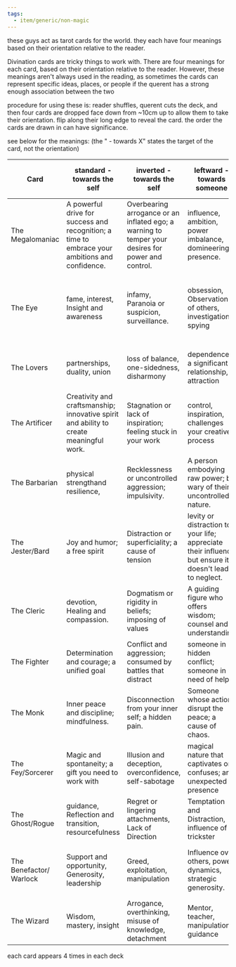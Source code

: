 ```yaml
---
tags:
  - item/generic/non-magic
---
```

these guys act as tarot cards for the world. they each have four meanings based on their orientation relative to the reader. 

Divination cards are tricky things to work with. There are four meanings for each card, based on their orientation relative to the reader. However, these meanings aren't always used in the reading, as sometimes the cards can represent specific ideas, places, or people if the querent has a strong enough association between the two

procedure for using these is: reader shuffles, querent cuts the deck, and then four cards are dropped face down from ~10cm up to allow them to take their orientation. flip along their long edge to reveal the card. the order the cards are drawn in can have significance. 

see below for the meanings:
(the " - towards X" states the target of the card, not the orientation)

| Card                    | standard - towards the self                                                                    | inverted - towards the self                                                                       | leftward - towards someone                                                                            | rightward - towards someone else                                             |
| ----------------------- | ---------------------------------------------------------------------------------------------- | ------------------------------------------------------------------------------------------------- | ----------------------------------------------------------------------------------------------------- | ---------------------------------------------------------------------------- |
| The Megalomaniac        | A powerful drive for success and recognition; a time to embrace your ambitions and confidence. | Overbearing arrogance or an inflated ego; a warning to temper your desires for power and control. | influence, ambition, power imbalance, domineering presence.                                           | overstepping boundaries;  manipulative behavior                              |
| The Eye                 | fame, interest, Insight and awareness                                                          | infamy, Paranoia or suspicion, surveillance.                                                      | obsession, Observation of others, investigation, spying                                               | ignorance, Observations about someone else, hidden meanings or hidden people |
| The Lovers              | partnerships, duality, union                                                                   | loss of balance, one-sidedness, disharmony                                                        | dependence, a significant relationship, attraction                                                    | isolation, An external relationship affecting your world.                    |
| The Artificer           | Creativity and craftsmanship;  innovative spirit and ability to create meaningful work.        | Stagnation or lack of inspiration; feeling stuck in your work                                     | control, inspiration, challenges your creative process                                                | others taking credit for your work or ideas, getting lost in your work       |
| The Barbarian           | physical strengthand resilience,                                                               | Recklessness or uncontrolled aggression; impulsivity.                                             | A person embodying raw power; be wary of their uncontrolled nature.                                   | challenging of assertion, an incoming fight                                  |
| The Jester/Bard         | Joy and humor; a free spirit                                                                   | Distraction or superficiality; a cause of tension                                                 | levity or distraction to your life; appreciate their influence but ensure it doesn't lead to neglect. | humor as a mask; hidden feelings and struggles.                              |
| The Cleric              | devotion, Healing and compassion.                                                              | Dogmatism or rigidity in beliefs; imposing of values                                              | A guiding figure who offers wisdom; counsel and understanding                                         | a conflict of beliefs; intellectual conflict                                 |
| The Fighter             | Determination and courage; a unified goal                                                      | Conflict and aggression; consumed by battles that distract                                        | someone in hidden conflict; someone in need of help                                                   | A challenge to you; a competition                                            |
| The Monk                | Inner peace and discipline; mindfulness.                                                       | Disconnection from your inner self; a hidden pain.                                                | Someone whose actions disrupt the peace; a cause of chaos.                                            | serenity or wisdom; a guiding hand                                           |
| The Fey/Sorcerer        | Magic and spontaneity; a gift you need to work with                                            | Illusion and deception, overconfidence, self-sabotage                                             | magical nature that captivates or confuses; an unexpected presence                                    | enchantment or chaos, unwanted influence                                     |
| The Ghost/Rogue         | guidance, Reflection and transition, resourcefulness                                           | Regret or lingering attachments, Lack of Direction                                                | Temptation and Distraction, influence of a trickster                                                  | external deception, challenges from an outsider                              |
| The Benefactor/ Warlock | Support and opportunity, Generosity, leadership                                                | Greed, exploitation, manipulation                                                                 | Influence over others, power dynamics, strategic generosity.                                          | Conditional aid, hidden agenda, dependency, manipulation through gifts       |
| The Wizard              | Wisdom, mastery, insight                                                                       | Arrogance, overthinking, misuse of knowledge, detachment                                          | Mentor, teacher, manipulation, guidance                                                               | manipulation, intellectual control                                           |
each card appears 4 times in each deck